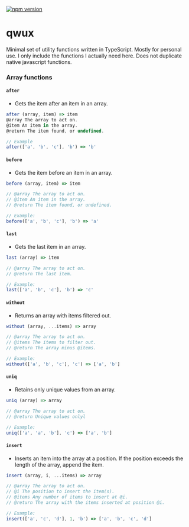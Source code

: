 [![npm version](https://badge.fury.io/js/stateful-router.svg)](https://badge.fury.io/js/qwux)

# qwux
Minimal set of utility functions written in TypeScript. Mostly for personal use. I only include the functions I actually need here. Does not duplicate native javascript functions.

### Array functions

#### `after`
* Gets the item after an item in an array.
```js
after (array, item) => item
@array The array to act on.
@item An item in the array.
@return The item found, or undefined.
```
```js
// Example
after(['a', 'b', 'c'], 'b') => 'b'
```

#### `before`
* Gets the item before an item in an array.
```js
before (array, item) => item

// @array The array to act on.
// @item An item in the array.
// @return The item found, or undefined.

// Example:
before(['a', 'b', 'c'], 'b') => 'a'
```

#### `last`
* Gets the last item in an array.
```js
last (array) => item

// @array The array to act on.
// @return The last item.

// Example:
last(['a', 'b', 'c'], 'b') => 'c'
```

#### `without`
* Returns an array with items filtered out.
```js
without (array, ...items) => array

// @array The array to act on.
// @items The items to filter out.
// @return The array minus @items.

// Example:
without(['a', 'b', 'c'], 'c') => ['a', 'b']
```

#### `uniq`
* Retains only unique values from an array.
```js
uniq (array) => array

// @array The array to act on.
// @return Unique values onlyl

// Example:
uniq(['a', 'a', 'b'], 'c') => ['a', 'b']
```

#### `insert`
* Inserts an item into the array at a position. If the position exceeds the length of the array, append the item.
```js
insert (array, i, ...items) => array

// @array The array to act on.
// @i The position to insert the item(s).
// @items Any number of items to insert at @i.
// @return The array with the items inserted at position @i.

// Example:
insert(['a', 'c', 'd'], 1, 'b') => ['a', 'b', 'c', 'd']
```
